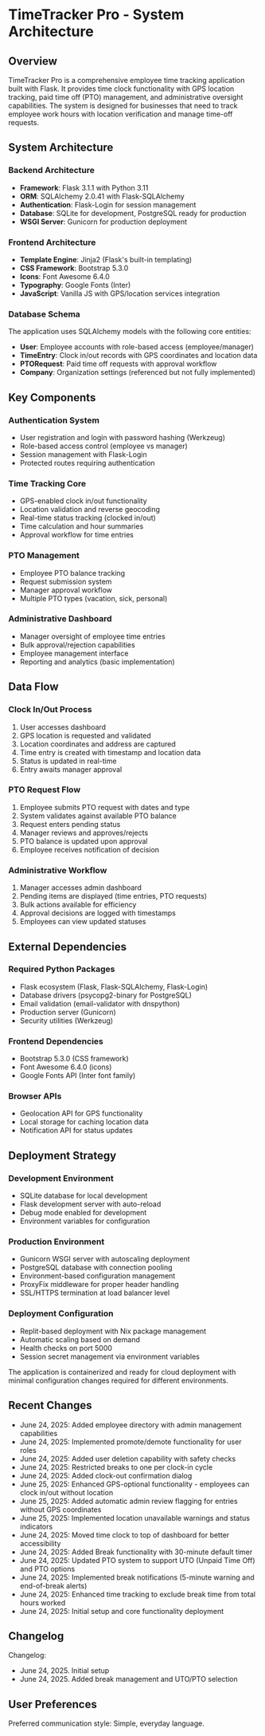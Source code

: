 # TimeTracker Pro - System Architecture

## Overview

TimeTracker Pro is a comprehensive employee time tracking application built with Flask. It provides time clock functionality with GPS location tracking, paid time off (PTO) management, and administrative oversight capabilities. The system is designed for businesses that need to track employee work hours with location verification and manage time-off requests.

## System Architecture

### Backend Architecture
- **Framework**: Flask 3.1.1 with Python 3.11
- **ORM**: SQLAlchemy 2.0.41 with Flask-SQLAlchemy
- **Authentication**: Flask-Login for session management
- **Database**: SQLite for development, PostgreSQL ready for production
- **WSGI Server**: Gunicorn for production deployment

### Frontend Architecture
- **Template Engine**: Jinja2 (Flask's built-in templating)
- **CSS Framework**: Bootstrap 5.3.0
- **Icons**: Font Awesome 6.4.0
- **Typography**: Google Fonts (Inter)
- **JavaScript**: Vanilla JS with GPS/location services integration

### Database Schema
The application uses SQLAlchemy models with the following core entities:

- **User**: Employee accounts with role-based access (employee/manager)
- **TimeEntry**: Clock in/out records with GPS coordinates and location data
- **PTORequest**: Paid time off requests with approval workflow
- **Company**: Organization settings (referenced but not fully implemented)

## Key Components

### Authentication System
- User registration and login with password hashing (Werkzeug)
- Role-based access control (employee vs manager)
- Session management with Flask-Login
- Protected routes requiring authentication

### Time Tracking Core
- GPS-enabled clock in/out functionality
- Location validation and reverse geocoding
- Real-time status tracking (clocked in/out)
- Time calculation and hour summaries
- Approval workflow for time entries

### PTO Management
- Employee PTO balance tracking
- Request submission system
- Manager approval workflow
- Multiple PTO types (vacation, sick, personal)

### Administrative Dashboard
- Manager oversight of employee time entries
- Bulk approval/rejection capabilities
- Employee management interface
- Reporting and analytics (basic implementation)

## Data Flow

### Clock In/Out Process
1. User accesses dashboard
2. GPS location is requested and validated
3. Location coordinates and address are captured
4. Time entry is created with timestamp and location data
5. Status is updated in real-time
6. Entry awaits manager approval

### PTO Request Flow
1. Employee submits PTO request with dates and type
2. System validates against available PTO balance
3. Request enters pending status
4. Manager reviews and approves/rejects
5. PTO balance is updated upon approval
6. Employee receives notification of decision

### Administrative Workflow
1. Manager accesses admin dashboard
2. Pending items are displayed (time entries, PTO requests)
3. Bulk actions available for efficiency
4. Approval decisions are logged with timestamps
5. Employees can view updated statuses

## External Dependencies

### Required Python Packages
- Flask ecosystem (Flask, Flask-SQLAlchemy, Flask-Login)
- Database drivers (psycopg2-binary for PostgreSQL)
- Email validation (email-validator with dnspython)
- Production server (Gunicorn)
- Security utilities (Werkzeug)

### Frontend Dependencies
- Bootstrap 5.3.0 (CSS framework)
- Font Awesome 6.4.0 (icons)
- Google Fonts API (Inter font family)

### Browser APIs
- Geolocation API for GPS functionality
- Local storage for caching location data
- Notification API for status updates

## Deployment Strategy

### Development Environment
- SQLite database for local development
- Flask development server with auto-reload
- Debug mode enabled for development
- Environment variables for configuration

### Production Environment
- Gunicorn WSGI server with autoscaling deployment
- PostgreSQL database with connection pooling
- Environment-based configuration management
- ProxyFix middleware for proper header handling
- SSL/HTTPS termination at load balancer level

### Deployment Configuration
- Replit-based deployment with Nix package management
- Automatic scaling based on demand
- Health checks on port 5000
- Session secret management via environment variables

The application is containerized and ready for cloud deployment with minimal configuration changes required for different environments.

## Recent Changes

- June 24, 2025: Added employee directory with admin management capabilities
- June 24, 2025: Implemented promote/demote functionality for user roles
- June 24, 2025: Added user deletion capability with safety checks
- June 24, 2025: Restricted breaks to one per clock-in cycle
- June 24, 2025: Added clock-out confirmation dialog
- June 25, 2025: Enhanced GPS-optional functionality - employees can clock in/out without location
- June 25, 2025: Added automatic admin review flagging for entries without GPS coordinates
- June 25, 2025: Implemented location unavailable warnings and status indicators
- June 24, 2025: Moved time clock to top of dashboard for better accessibility
- June 24, 2025: Added Break functionality with 30-minute default timer
- June 24, 2025: Updated PTO system to support UTO (Unpaid Time Off) and PTO options
- June 24, 2025: Implemented break notifications (5-minute warning and end-of-break alerts)
- June 24, 2025: Enhanced time tracking to exclude break time from total hours worked
- June 24, 2025: Initial setup and core functionality deployment

## Changelog

Changelog:
- June 24, 2025. Initial setup
- June 24, 2025. Added break management and UTO/PTO selection

## User Preferences

Preferred communication style: Simple, everyday language.